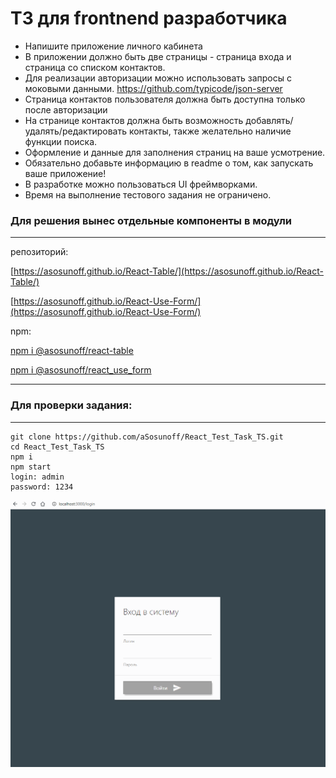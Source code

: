 # ТЗ для frontnend разработчика

- Напишите приложение личного кабинета
- В приложении должно быть две страницы - страница входа и страница со списком контактов.
- Для реализации авторизации можно использовать запросы с моковыми данными.
  https://github.com/typicode/json-server
- Страница контактов пользователя должна быть доступна только после авторизации
- На странице контактов должна быть возможность добавлять/удалять/редактировать контакты, также желательно наличие функции поиска.
- Оформление и данные для заполнения страниц на ваше усмотрение.
- Обязательно добавьте информацию в readme о том, как запускать ваше приложение!
- В разработке можно пользоваться UI фреймворками.
- Время на выполнение тестового задания не ограничено.

### Для решения вынес отдельные компоненты в модули

---

репозиторий:

[https://asosunoff.github.io/React-Table/](https://asosunoff.github.io/React-Table/)

[https://asosunoff.github.io/React-Use-Form/](https://asosunoff.github.io/React-Use-Form/)

npm:

[npm i @asosunoff/react-table](https://www.npmjs.com/package/@asosunoff/react-table)

[npm i @asosunoff/react_use_form](https://www.npmjs.com/package/@asosunoff/react_use_form)

---

### Для проверки задания:

---

```
git clone https://github.com/aSosunoff/React_Test_Task_TS.git
cd React_Test_Task_TS
npm i
npm start
login: admin
password: 1234
```

![TZ](./test1.gif)
